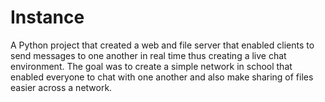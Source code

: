 # Instance
A Python project that created a web and file server that enabled clients to send messages to one another in real time thus creating a live chat environment. The goal was to create a simple network in school that enabled everyone to chat with one another and also make sharing of files easier across a network.
